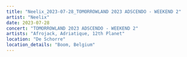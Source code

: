 ```yaml
---
title: "Neelix_2023-07-28_TOMORROWLAND 2023 ADSCENDO - WEEKEND 2"
artist: "Neelix"
date: 2023-07-28
concert: "TOMORROWLAND 2023 ADSCENDO - WEEKEND 2"
artists: "Afrojack, Adriatique, 12th Planet"
location: "De Schorre"
location_details: "Boom, Belgium"
---
```

